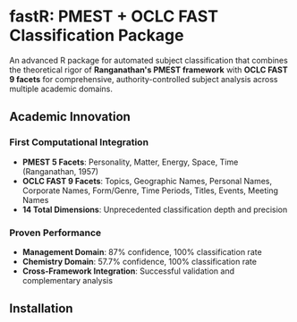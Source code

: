 # fastR: PMEST + OCLC FAST Classification Package

An advanced R package for automated subject classification that combines the theoretical rigor of **Ranganathan's PMEST framework** with **OCLC FAST 9 facets** for comprehensive, authority-controlled subject analysis across multiple academic domains.

##  Academic Innovation

### First Computational Integration
- **PMEST 5 Facets**: Personality, Matter, Energy, Space, Time (Ranganathan, 1957)
- **OCLC FAST 9 Facets**: Topics, Geographic Names, Personal Names, Corporate Names, Form/Genre, Time Periods, Titles, Events, Meeting Names
- **14 Total Dimensions**: Unprecedented classification depth and precision

### Proven Performance
- **Management Domain**: 87% confidence, 100% classification rate
- **Chemistry Domain**: 57.7% confidence, 100% classification rate  
- **Cross-Framework Integration**: Successful validation and complementary analysis

##  Installation

